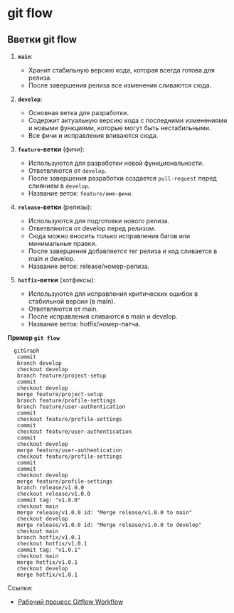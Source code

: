 # git flow

## Вветки git flow
1. **`main`**:
   - Хранит стабильную версию кода, которая всегда готова для релиза.
   - После завершения релиза все изменения сливаются сюда.

2. **`develop`**:
   - Основная ветка для разработки.
   - Содержит актуальную версию кода с последними изменениями и новыми функциями, которые могут быть нестабильными.
   - Все фичи и исправления вливаются сюда.

3. **`feature`-ветки** (фичи):
   - Используются для разработки новой функциональности.
   - Ответвляются от `develop`.
   - После завершения разработки создается `pull-request` перед слиянием в `develop`.
   - Название веток: `feature/имя-фичи`.

4. **`release`-ветки** (релизы):
   - Используются для подготовки нового релиза.
   - Ответвляются от develop перед релизом.
   - Сюда можно вносить только исправления багов или минимальные правки.
   - После завершения добавляется тег релиза и код сливается в main и develop.
   - Название веток: release/номер-релиза.

5. **`hotfix`-ветки** (хотфиксы):
   - Используются для исправления критических ошибок в стабильной версии (в main).
   - Ответвляются от main.
   - После исправления сливаются в main и develop.
   - Название веток: hotfix/номер-патча.

**Пример `git flow`**
```mermaid
  gitGraph
   commit
   branch develop
   checkout develop
   branch feature/project-setup
   commit
   checkout develop
   merge feature/project-setup
   branch feature/profile-settings
   branch feature/user-authentication
   commit
   checkout feature/profile-settings
   commit
   checkout feature/user-authentication
   commit
   checkout develop
   merge feature/user-authentication
   checkout feature/profile-settings
   commit
   commit
   checkout develop
   merge feature/profile-settings
   branch release/v1.0.0
   checkout release/v1.0.0
   commit tag: "v1.0.0"
   checkout main
   merge release/v1.0.0 id: "Merge release/v1.0.0 to main"
   checkout develop
   merge release/v1.0.0 id: "Merge release/v1.0.0 to develop"
   checkout main
   branch hotfix/v1.0.1
   checkout hotfix/v1.0.1
   commit tag: "v1.0.1"
   checkout main
   merge hotfix/v1.0.1
   checkout develop
   merge hotfix/v1.0.1
```

Ссылки:

- [Рабочий процесс Gitflow Workflow](https://www.atlassian.com/ru/git/tutorials/comparing-workflows/gitflow-workflow#:~:text=Git-flow%20—%20это%20устаревшая%20версия,стратегией%20управления%20ветками%20в%20Git.)
